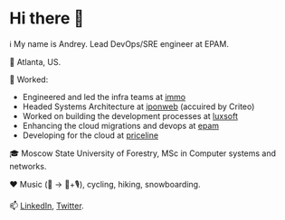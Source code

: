 # Hi there 👋

ℹ️ My name is Andrey. Lead DevOps/SRE engineer at EPAM.

📌 Atlanta, US.

💼 Worked:
- Engineered and led the infra teams at [immo](https://immo.ru/)
- Headed Systems Architecture at [iponweb](https://www.iponweb.com/solutions/) (accuired by Criteo)
- Worked on building the development processes at [luxsoft](https://www.luxsoft.com/)
- Enhancing the cloud migrations and devops at [epam](https://www.epam.com/)
- Developing for the cloud at [priceline](https://www.priceline.com/)

🎓 Moscow State University of Forestry, MSc in Computer systems and networks.

❤️ Music (🥁 -> 🎹+🎙), cycling, hiking, snowboarding.

📫 [LinkedIn](https://www.linkedin.com/in/lestex/), [Twitter](https://twitter.com/lestex80).
